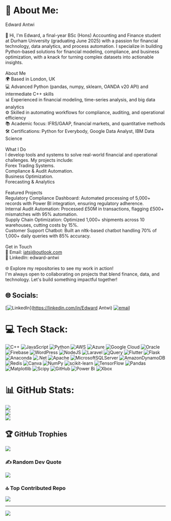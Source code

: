 # 💫 About Me:
Edward Antwi<br><br>👋 Hi, I'm Edward, a final-year BSc (Hons) Accounting and Finance student at Durham University (graduating June 2025) with a passion for financial technology, data analytics, and process automation. I specialize in building Python-based solutions for financial modeling, compliance, and business optimization, with a knack for turning complex datasets into actionable insights.<br><br>About Me<br>🌍 Based in London, UK<br>💻 Advanced Python (pandas, numpy, sklearn, OANDA v20 API) and intermediate C++ skills<br>📊 Experienced in financial modeling, time-series analysis, and big data analytics<br>⚙️ Skilled in automating workflows for compliance, auditing, and operational efficiency<br>📚 Academic focus: IFRS/GAAP, financial markets, and quantitative methods<br>🛠️ Certifications: Python for Everybody, Google Data Analyst, IBM Data Science<br><br>What I Do<br>I develop tools and systems to solve real-world financial and operational challenges. My projects include:<br>Forex Trading Systems.<br>Compliance & Audit Automation.<br>Business Optimization.<br>Forecasting & Analytics<br><br>Featured Projects<br>Regulatory Compliance Dashboard: Automated processing of 5,000+ records with Power BI integration, ensuring regulatory adherence.<br>Internal Audit Automation: Processed £50M in transactions, flagging £500+ mismatches with 95% automation.<br>Supply Chain Optimization: Optimized 1,000+ shipments across 10 warehouses, cutting costs by 15%.<br>Customer Support Chatbot: Built an nltk-based chatbot handling 70% of 1,000+ daily queries with 85% accuracy.<br><br>Get in Touch<br>📧 Email: iatsj@outlook.com<br>💼 LinkedIn: edward-antwi<br><br>🌐 Explore my repositories to see my work in action!<br>I'm always open to collaborating on projects that blend finance, data, and technology. Let's build something impactful together!


## 🌐 Socials:
[![LinkedIn](https://img.shields.io/badge/LinkedIn-%230077B5.svg?logo=linkedin&logoColor=white)](https://linkedin.com/in/Edward Antwi) [![email](https://img.shields.io/badge/Email-D14836?logo=gmail&logoColor=white)](mailto:iatsj@outlook.com) 

# 💻 Tech Stack:
![C++](https://img.shields.io/badge/c++-%2300599C.svg?style=flat&logo=c%2B%2B&logoColor=white) ![JavaScript](https://img.shields.io/badge/javascript-%23323330.svg?style=flat&logo=javascript&logoColor=%23F7DF1E) ![Python](https://img.shields.io/badge/python-3670A0?style=flat&logo=python&logoColor=ffdd54) ![AWS](https://img.shields.io/badge/AWS-%23FF9900.svg?style=flat&logo=amazon-aws&logoColor=white) ![Azure](https://img.shields.io/badge/azure-%230072C6.svg?style=flat&logo=microsoftazure&logoColor=white) ![Google Cloud](https://img.shields.io/badge/GoogleCloud-%234285F4.svg?style=flat&logo=google-cloud&logoColor=white) ![Oracle](https://img.shields.io/badge/Oracle-F80000?style=flat&logo=oracle&logoColor=white) ![Firebase](https://img.shields.io/badge/firebase-%23039BE5.svg?style=flat&logo=firebase) ![WordPress](https://img.shields.io/badge/WordPress-%23117AC9.svg?style=flat&logo=WordPress&logoColor=white) ![NodeJS](https://img.shields.io/badge/node.js-6DA55F?style=flat&logo=node.js&logoColor=white) ![Laravel](https://img.shields.io/badge/laravel-%23FF2D20.svg?style=flat&logo=laravel&logoColor=white) ![jQuery](https://img.shields.io/badge/jquery-%230769AD.svg?style=flat&logo=jquery&logoColor=white) ![Flutter](https://img.shields.io/badge/Flutter-%2302569B.svg?style=flat&logo=Flutter&logoColor=white) ![Flask](https://img.shields.io/badge/flask-%23000.svg?style=flat&logo=flask&logoColor=white) ![Anaconda](https://img.shields.io/badge/Anaconda-%2344A833.svg?style=flat&logo=anaconda&logoColor=white) ![.Net](https://img.shields.io/badge/.NET-5C2D91?style=flat&logo=.net&logoColor=white) ![Apache](https://img.shields.io/badge/apache-%23D42029.svg?style=flat&logo=apache&logoColor=white) ![MicrosoftSQLServer](https://img.shields.io/badge/Microsoft%20SQL%20Server-CC2927?style=flat&logo=microsoft%20sql%20server&logoColor=white) ![AmazonDynamoDB](https://img.shields.io/badge/Amazon%20DynamoDB-4053D6?style=flat&logo=Amazon%20DynamoDB&logoColor=white) ![Redis](https://img.shields.io/badge/redis-%23DD0031.svg?style=flat&logo=redis&logoColor=white) ![Canva](https://img.shields.io/badge/Canva-%2300C4CC.svg?style=flat&logo=Canva&logoColor=white) ![NumPy](https://img.shields.io/badge/numpy-%23013243.svg?style=flat&logo=numpy&logoColor=white) ![scikit-learn](https://img.shields.io/badge/scikit--learn-%23F7931E.svg?style=flat&logo=scikit-learn&logoColor=white) ![TensorFlow](https://img.shields.io/badge/TensorFlow-%23FF6F00.svg?style=flat&logo=TensorFlow&logoColor=white) ![Pandas](https://img.shields.io/badge/pandas-%23150458.svg?style=flat&logo=pandas&logoColor=white) ![Matplotlib](https://img.shields.io/badge/Matplotlib-%23ffffff.svg?style=flat&logo=Matplotlib&logoColor=black) ![Scipy](https://img.shields.io/badge/SciPy-%230C55A5.svg?style=flat&logo=scipy&logoColor=%white) ![GitHub](https://img.shields.io/badge/github-%23121011.svg?style=flat&logo=github&logoColor=white) ![Power Bi](https://img.shields.io/badge/power_bi-F2C811?style=flat&logo=powerbi&logoColor=black) ![Xbox](https://img.shields.io/badge/xbox-%23107C10.svg?style=flat&logo=xbox&logoColor=white)
# 📊 GitHub Stats:
![](https://github-readme-stats.vercel.app/api?username=edward3099&theme=shadow_blue&hide_border=false&include_all_commits=true&count_private=true)<br/>
![](https://nirzak-streak-stats.vercel.app/?user=edward3099&theme=shadow_blue&hide_border=false)<br/>
![](https://github-readme-stats.vercel.app/api/top-langs/?username=edward3099&theme=shadow_blue&hide_border=false&include_all_commits=true&count_private=true&layout=compact)

## 🏆 GitHub Trophies
![](https://github-profile-trophy.vercel.app/?username=edward3099&theme=radical&no-frame=false&no-bg=true&margin-w=4)

### ✍️ Random Dev Quote
![](https://quotes-github-readme.vercel.app/api?type=horizontal&theme=merko)

### 🔝 Top Contributed Repo
![](https://github-contributor-stats.vercel.app/api?username=edward3099&limit=5&theme=dark&combine_all_yearly_contributions=true)

---
[![](https://visitcount.itsvg.in/api?id=edward3099&icon=0&color=6)](https://visitcount.itsvg.in)

<!-- Proudly created with GPRM ( https://gprm.itsvg.in ) -->
